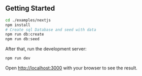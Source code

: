 ## Getting Started

```bash
cd ./examples/nextjs
npm install
# Create sql Database and seed with data
npm run db:create
npm run db:seed
```

After that, run the development server:

```bash
npm run dev
```

Open [http://localhost:3000](http://localhost:3000) with your browser to see the result.
